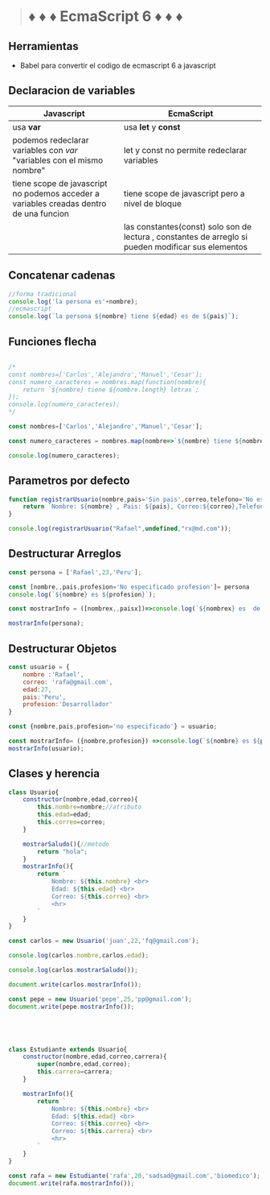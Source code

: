 > # :diamonds: :diamonds: :diamonds: EcmaScript 6 :diamonds: :diamonds: :diamonds:

## Herramientas
- Babel para convertir el codigo de ecmascript 6 a javascript

## Declaracion de variables
|Javascript| EcmaScript |
|--|--|
| usa **var** | usa **let** y **const** |
| podemos redeclarar variables con *var* "variables con el mismo nombre" | let y const no permite  redeclarar variables |
| tiene scope de javascript no podemos acceder a variables creadas dentro de una funcion | tiene scope de javascript pero a nivel de bloque |
| |  las constantes(const) solo son de lectura , constantes de arreglo si pueden modificar sus elementos|
## Concatenar cadenas
``` js
//forma tradicional
console.log('la persona es'+nombre);
//ecmascript
console.log(`la persona ${nombre} tiene ${edad} es de ${pais}`); 
```
## Funciones flecha
``` js

/*
const nombres=['Carlos','Alejandro','Manuel','Cesar'];
const numero_caracteres = nombres.map(function(nombre){
    return `${nombre} tiene ${nombre.length} letras`;
});
console.log(numero_caracteres);
*/

const nombres=['Carlos','Alejandro','Manuel','Cesar'];

const numero_caracteres = nombres.map(nombre=>`${nombre} tiene ${nombre.length} letras`);

console.log(numero_caracteres);
```
## Parametros por defecto

``` js
function registrarUsuario(nombre,pais='Sin pais',correo,telefono='No especificado'){
    return `Nombre: ${nombre} , Pais: ${pais}, Correo:${correo},Telefono:${telefono}`;
}

console.log(registrarUsuario("Rafael",undefined,"rx@md.com"));
```
## Destructurar Arreglos

``` js
const persona = ['Rafael',23,'Peru'];

const [nombre,,pais,profesion='No especificado profesion']= persona
console.log(`${nombre} es ${profesion}`);

const mostrarInfo = ([nombrex,,paisx])=>console.log(`${nombrex} es  de ${paisx}`);

mostrarInfo(persona);
```
## Destructurar Objetos
``` js
const usuario = {
    nombre :'Rafael',
    correo: 'rafa@gmail.com',
    edad:27,
    pais:'Peru',
    profesion:'Desarrollador'
}

const {nombre,pais,profesion='no especificado'} = usuario;

const mostrarInfo= ({nombre,profesion}) =>console.log(`${nombre} es ${profesion}`);
mostrarInfo(usuario);
```
## Clases y herencia
``` js
class Usuario{
    constructor(nombre,edad,correo){
        this.nombre=nombre;//atributo
        this.edad=edad;
        this.correo=correo;
    }

    mostrarSaludo(){//metodo
        return "hola";
    }
    mostrarInfo(){
        return `
            Nombre: ${this.nombre} <br>
            Edad: ${this.edad} <br>
            Correo: ${this.correo} <br>
            <hr>
        `
    }
}

const carlos = new Usuario('juan',22,'fq@gmail.com');

console.log(carlos.nombre,carlos.edad);

console.log(carlos.mostrarSaludo());

document.write(carlos.mostrarInfo());

const pepe = new Usuario('pepe',25,'pp@gmail.com');
document.write(pepe.mostrarInfo());





class Estudiante extends Usuario{
    constructor(nombre,edad,correo,carrera){
        super(nombre,edad,correo);
        this.carrera=carrera;
    }

    mostrarInfo(){
        return `
            Nombre: ${this.nombre} <br>
            Edad: ${this.edad} <br>
            Correo: ${this.correo} <br>
            Correo: ${this.carrera} <br>
            <hr>
        `
    }
}

const rafa = new Estudiante('rafa',20,'sadsad@gmail.com','biomedico');
document.write(rafa.mostrarInfo());
```

